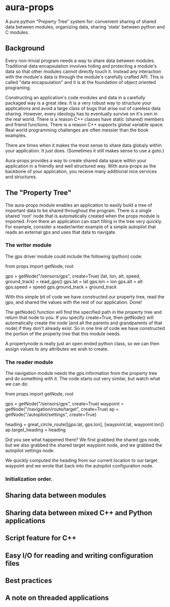 # aura-props
A pure python "Preperty Tree" system for: convenient sharing of shared data between modules, organizing data, sharing 'state' between python and C modules.

## Background

Every non-trivial program needs a way to share data between modules.
Traditional data encapsulation involves hiding and protecting a
module's data so that other modules cannot directly touch it.  Instead
any interaction with the module's data is through the module's
carefully crafted API.  This is called "data encapsulation" and it is
at the foundation of object oriented programing.

Constructing an application's code modules and data in a carefully
packaged way is a great idea.  It is a very robust way to structure
your applications and avoid a large class of bugs that arise out of
careless data sharing.  However, every ideology has to eventually
survive on it's own in the real world.  There is a reason C++ classes
have static (shared) members and friend functions.  There is a reason
C++ supports global variable space.  Real world programming challenges
are often messier than the book examples.

There are times when it makes the most sense to share data globaly
within your application. It just does.  (Sometimes it still makes
sense to use a goto.)

Aura-props provides a way to create shared data space within your
application in a friendly and well structured way.  With aura-props as
the backbone of your application, you receive many additional nice
services and structures.

## The "Property Tree"

The aura-props module enables an application to easily build a tree of
important data to be shared throughout the program.  There is a single
shared 'root' node that is automatically created when the props module
is imported.  From there an application can start filling in the tree
very quickly.  For example, consider a reader/writer example of a
simple autopilot that reads an external gps and uses that data to
navigate.

### The writer module

The gps driver module could include the following (python) code:

from props import getNode, root

gps = getNode("/sensors/gps", create=True)
(lat, lon, alt, speed, ground_track) = read_gps()
gps.lat = lat
gps.lon = lon
gps.alt = alt
gps.speed = speed
gps.ground_track = ground_track

With this simple bit of code we have constructed our property tree,
read the gps, and shared the values with the rest of our application.
Done!

The getNode() function will find the specified path in the property
tree and return that node to you.  If you specify create=True, then
getNode() will automatically create the node (and all the parents and
grandparents of that node) if they don't already exist.  So in one
line of code we have constructed the portion of the property tree that
this module needs.

A propertynode is really just an open ended python class, so we can
then assign values to any attributes we wish to create.

### The reader module

The navigation module needs the gps information from the property tree
and do something with it.  The code starts out very similar, but watch
what we can do:

from props import getNode, root

gps = getNode("/sensors/gps", create=True)
waypoint = getNode("/navigation/route/target", create=True)
ap = getNode("/autopilot/settings", create=True)

heading = great_circle_route([gps.lat, gps.lon], [waypoint.lat, waypoint.lon])
ap.target_heading = heading

Did you see what happened there?  We first grabbed the shared gps
node, but we also grabbed the shared target waypoint node, and we
grabbed the autopilot settings node.

We quickly computed the heading from our current location to our
target waypoint and we wrote that back into the autopilot
configuration node.

### Initialization order.

## Sharing data between modules

## Sharing data between mixed C++ and Python applications

## Script feature for C++

## Easy I/O for reading and writing configuration files

## Best practices

## A note on threaded applications
